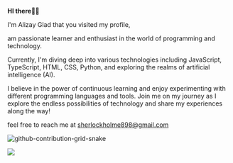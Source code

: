 **HI there**🙋‍♀️

I'm Alizay Glad that you visited my profile, 

am passionate learner and enthusiast in the world of programming and technology.

Currently, I'm diving deep into various technologies including JavaScript, TypeScript, HTML, CSS, Python, and exploring the realms of artificial intelligence (AI).

I believe in the power of continuous learning and enjoy experimenting with different programming languages and tools. Join me on my journey as I explore the endless possibilities of technology and share my experiences along the way!

feel free to reach me at sherlockholme898@gmail.com

![github-contribution-grid-snake](https://github.com/AlizayAyesha/AlizayAyesha/assets/68489612/90b48451-2b17-4735-8d9a-e8af691de7aa)

![](https://komarev.com/ghpvc/?username=AlizayAyesha)

